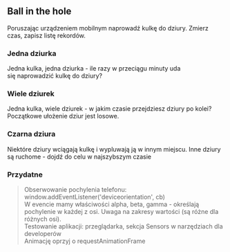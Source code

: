 ## Ball in the hole

Poruszając urządzeniem mobilnym naprowadź kulkę do dziury. Zmierz czas, zapisz listę rekordów.

### Jedna dziurka

Jedna kulka, jedna dziurka - ile razy w przeciągu minuty uda się naprowadzić kulkę do dziury?

### Wiele dziurek

Jedna kulka, wiele dziurek - w jakim czasie przejdziesz dziury po kolei? Początkowe ułożenie dziur jest losowe.

### Czarna dziura

Niektóre dziury wciągają kulkę i wypluwają ją w innym miejscu. Inne dziury są ruchome - dojdź do celu w najszybszym czasie

### Przydatne

> Obserwowanie pochylenia telefonu: window.addEventListener('deviceorientation', cb)  
> W evencie mamy właściwości alpha, beta, gamma - określają pochylenie w każdej z osi. Uwaga na zakresy wartości (są różne dla różnych osi).  
> Testowanie aplikacji: przeglądarka, sekcja Sensors w narzędziach dla developerów  
> Animację oprzyj o requestAnimationFrame
